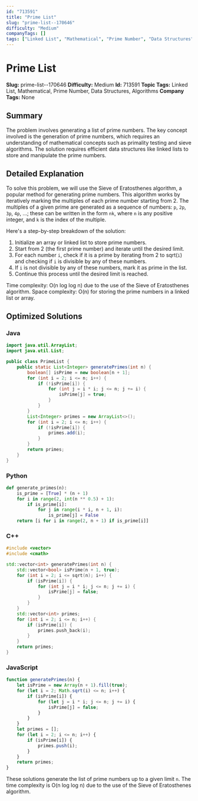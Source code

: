 ```yaml
---
id: "713591"
title: "Prime List"
slug: "prime-list--170646"
difficulty: "Medium"
companyTags: []
tags: ["Linked List", "Mathematical", "Prime Number", "Data Structures", "Algorithms"]
---
```


**Prime List**
================

**Slug:** prime-list--170646
**Difficulty:** Medium
**Id:** 713591
**Topic Tags:** Linked List, Mathematical, Prime Number, Data Structures, Algorithms
**Company Tags:** None

## Summary
The problem involves generating a list of prime numbers. The key concept involved is the generation of prime numbers, which requires an understanding of mathematical concepts such as primality testing and sieve algorithms. The solution requires efficient data structures like linked lists to store and manipulate the prime numbers.

## Detailed Explanation
To solve this problem, we will use the Sieve of Eratosthenes algorithm, a popular method for generating prime numbers. This algorithm works by iteratively marking the multiples of each prime number starting from 2. The multiples of a given prime are generated as a sequence of numbers: `p`, `2p`, `3p`, `4p`, ...; these can be written in the form `nk`, where `n` is any positive integer, and `k` is the index of the multiple.

Here's a step-by-step breakdown of the solution:

1. Initialize an array or linked list to store prime numbers.
2. Start from 2 (the first prime number) and iterate until the desired limit.
3. For each number `i`, check if it is a prime by iterating from 2 to sqrt(`i`) and checking if `i` is divisible by any of these numbers.
4. If `i` is not divisible by any of these numbers, mark it as prime in the list.
5. Continue this process until the desired limit is reached.

Time complexity: O(n log log n) due to the use of the Sieve of Eratosthenes algorithm.
Space complexity: O(n) for storing the prime numbers in a linked list or array.

## Optimized Solutions
### Java
```java
import java.util.ArrayList;
import java.util.List;

public class PrimeList {
    public static List<Integer> generatePrimes(int n) {
        boolean[] isPrime = new boolean[n + 1];
        for (int i = 2; i <= n; i++) {
            if (!isPrime[i]) {
                for (int j = i * i; j <= n; j += i) {
                    isPrime[j] = true;
                }
            }
        }
        List<Integer> primes = new ArrayList<>();
        for (int i = 2; i <= n; i++) {
            if (!isPrime[i]) {
                primes.add(i);
            }
        }
        return primes;
    }
}
```

### Python
```python
def generate_primes(n):
    is_prime = [True] * (n + 1)
    for i in range(2, int(n ** 0.5) + 1):
        if is_prime[i]:
            for j in range(i * i, n + 1, i):
                is_prime[j] = False
    return [i for i in range(2, n + 1) if is_prime[i]]
```

### C++
```cpp
#include <vector>
#include <cmath>

std::vector<int> generatePrimes(int n) {
    std::vector<bool> isPrime(n + 1, true);
    for (int i = 2; i <= sqrt(n); i++) {
        if (isPrime[i]) {
            for (int j = i * i; j <= n; j += i) {
                isPrime[j] = false;
            }
        }
    }
    std::vector<int> primes;
    for (int i = 2; i <= n; i++) {
        if (isPrime[i]) {
            primes.push_back(i);
        }
    }
    return primes;
}
```

### JavaScript
```javascript
function generatePrimes(n) {
    let isPrime = new Array(n + 1).fill(true);
    for (let i = 2; Math.sqrt(i) <= n; i++) {
        if (isPrime[i]) {
            for (let j = i * i; j <= n; j += i) {
                isPrime[j] = false;
            }
        }
    }
    let primes = [];
    for (let i = 2; i <= n; i++) {
        if (isPrime[i]) {
            primes.push(i);
        }
    }
    return primes;
}
```

These solutions generate the list of prime numbers up to a given limit `n`. The time complexity is O(n log log n) due to the use of the Sieve of Eratosthenes algorithm.